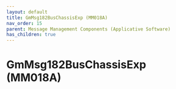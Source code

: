 ```yaml
---
layout: default
title: GmMsg182BusChassisExp (MM018A)
nav_order: 15
parent: Message Management Components (Applicative Software)
has_children: true
---
```

# GmMsg182BusChassisExp (MM018A)
